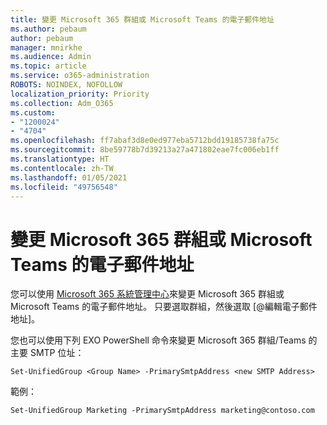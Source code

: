 ```yaml
---
title: 變更 Microsoft 365 群組或 Microsoft Teams 的電子郵件地址
ms.author: pebaum
author: pebaum
manager: mnirkhe
ms.audience: Admin
ms.topic: article
ms.service: o365-administration
ROBOTS: NOINDEX, NOFOLLOW
localization_priority: Priority
ms.collection: Adm_O365
ms.custom:
- "1200024"
- "4704"
ms.openlocfilehash: ff7abaf3d8e0ed977eba5712bdd19185738fa75c
ms.sourcegitcommit: 8be59778b7d39213a27a471802eae7fc006eb1ff
ms.translationtype: HT
ms.contentlocale: zh-TW
ms.lasthandoff: 01/05/2021
ms.locfileid: "49756548"
---
```

# <a name="change-email-address-of-a-microsoft-365-group-or-microsoft-teams"></a>變更 Microsoft 365 群組或 Microsoft Teams 的電子郵件地址

您可以使用 [Microsoft 365 系統管理中心](https://admin.microsoft.com/)來變更 Microsoft 365 群組或 Microsoft Teams 的電子郵件地址。 只要選取群組，然後選取 [@編輯電子郵件地址]。

您也可以使用下列 EXO PowerShell 命令來變更 Microsoft 365 群組/Teams 的主要 SMTP 位址：

`Set-UnifiedGroup <Group Name> -PrimarySmtpAddress <new SMTP Address>`

範例：

`Set-UnifiedGroup Marketing -PrimarySmtpAddress marketing@contoso.com`
